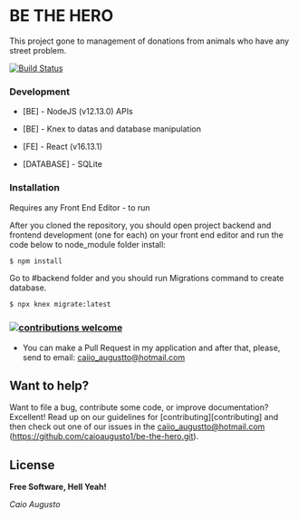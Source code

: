 # BE THE HERO

This project gone to management of donations from animals who have any street problem.

[![Build Status](https://travis-ci.org/joemccann/dillinger.svg?branch=master)](https://github.com/caioaugusto1/be-the-hero.git)

### Development

* [BE] - NodeJS (v12.13.0) APIs
* [BE] - Knex to datas and database manipulation  

* [FE] - React (v16.13.1)

* [DATABASE] - SQLite



### Installation

Requires any Front End Editor - to run

After you cloned the repository, you should open project backend and frontend development (one for each) on your front end editor and run the code below to node_module folder install: 
```sh
$ npm install 
```

Go to #backend folder and you should run Migrations command to create database.

```sh
$ npx knex migrate:latest
```

### [![contributions welcome](https://img.shields.io/badge/contributions-welcome-brightgreen.svg?style=flat)](https://github.com/dwyl/esta/issues)
 - You can make a Pull Request in my application and after that, please, send to email: caiio_augustto@hotmail.com
 
## Want to help?

Want to file a bug, contribute some code, or improve documentation? Excellent! Read up on our
guidelines for [contributing][contributing] and then check out one of our issues in the caiio_augustto@hotmail.com (https://github.com/caioaugusto1/be-the-hero.git).

License
----


**Free Software, Hell Yeah!**

*Caio Augusto*
